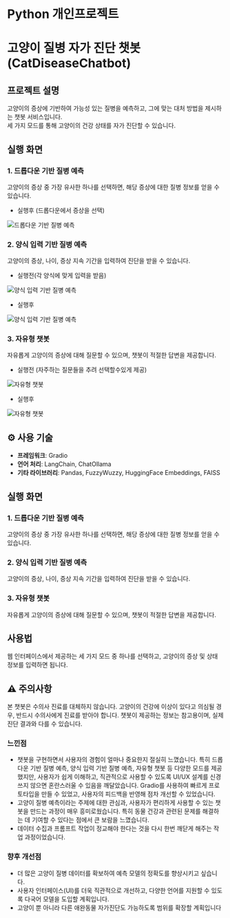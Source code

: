 # Python 개인프로젝트

# 고양이 질병 자가 진단 챗봇 (CatDiseaseChatbot)

## 프로젝트 설명
고양이의 증상에 기반하여 가능성 있는 질병을 예측하고, 그에 맞는 대처 방법을 제시하는 챗봇 서비스입니다.  
세 가지 모드를 통해 고양이의 건강 상태를 자가 진단할 수 있습니다.

## 실행 화면

### 1. 드롭다운 기반 질병 예측
고양이의 증상 중 가장 유사한 하나를 선택하면, 해당 증상에 대한 질병 정보를 얻을 수 있습니다.

- 실행후 (드롭다운에서 증상을 선택)

![드롭다운 기반 질병 예측](catbotrun/고양이질병간단예측(드롭다운)실행버전.png)

### 2. 양식 입력 기반 질병 예측
고양이의 증상, 나이, 증상 지속 기간을 입력하여 진단을 받을 수 있습니다.

- 실행전(각 양식에 맞게 입력을 받음)

![양식 입력 기반 질병 예측](catbotrun/고양이질병예측(양식기반)실행전버전.png)

- 실행후

![양식 입력 기반 질병 예측](catbotrun/고양이질병예측(양식기반)실행버전.png)

### 3. 자유형 챗봇
자유롭게 고양이의 증상에 대해 질문할 수 있으며, 챗봇이 적절한 답변을 제공합니다.

- 실행전 (자주하는 질문들을 추려 선택할수있게 제공)

![자유형 챗봇](catbotrun/고양이질병자가진단(자유형)실행전번전.png)

- 실행후

![자유형 챗봇](catbotrun/고양이질병자가진단(자유형)실행버전.png)


## ⚙️ 사용 기술
- **프레임워크**: Gradio
- **언어 처리**: LangChain, ChatOllama
- **기타 라이브러리**: Pandas, FuzzyWuzzy, HuggingFace Embeddings, FAISS

## 실행 화면
### 1. 드롭다운 기반 질병 예측
고양이의 증상 중 가장 유사한 하나를 선택하면, 해당 증상에 대한 질병 정보를 얻을 수 있습니다.

### 2. 양식 입력 기반 질병 예측
고양이의 증상, 나이, 증상 지속 기간을 입력하여 진단을 받을 수 있습니다.

### 3. 자유형 챗봇
자유롭게 고양이의 증상에 대해 질문할 수 있으며, 챗봇이 적절한 답변을 제공합니다.

## 사용법

웹 인터페이스에서 제공하는 세 가지 모드 중 하나를 선택하고, 고양이의 증상 및 상태 정보를 입력하면 됩니다.

## ⚠️ 주의사항
본 챗봇은 수의사 진료를 대체하지 않습니다. 고양이의 건강에 이상이 있다고 의심될 경우, 반드시 수의사에게 진료를 받아야 합니다.
챗봇이 제공하는 정보는 참고용이며, 실제 진단 결과와 다를 수 있습니다.

### 느낀점
- 챗봇을 구현하면서 사용자의 경험이 얼마나 중요한지 절실히 느꼈습니다. 특히 드롭다운 기반 질병 예측, 양식 입력 기반 질병 예측, 자유형 챗봇 등 다양한 모드를 제공했지만, 사용자가 쉽게 이해하고, 직관적으로 사용할 수 있도록 UI/UX 설계를 신경 쓰지 않으면 혼란스러울 수 있음을 깨달았습니다. Gradio를 사용하여 빠르게 프로토타입을 만들 수 있었고, 사용자의 피드백을 반영해 점차 개선할 수 있었습니다.
- 고양이 질병 예측이라는 주제에 대한 관심과, 사용자가 편리하게 사용할 수 있는 챗봇을 만드는 과정이 매우 흥미로웠습니다. 특히 동물 건강과 관련된 문제를 해결하는 데 기여할 수 있다는 점에서 큰 보람을 느꼈습니다.
- 데이터 수집과 프롬프트 작업이 정교해야 한다는 것을 다시 한번 깨닫게 해주는 작업 과정이었습니다.

### 향후 개선점
- 더 많은 고양이 질병 데이터를 확보하여 예측 모델의 정확도를 향상시키고 싶습니다.
- 사용자 인터페이스(UI)를 더욱 직관적으로 개선하고, 다양한 언어를 지원할 수 있도록 다국어 모델을 도입할 계획입니다.
- 고양이 뿐 아니라 다른 애완동물 자가진단도 가능하도록 범위를 확장할 계획입니다

